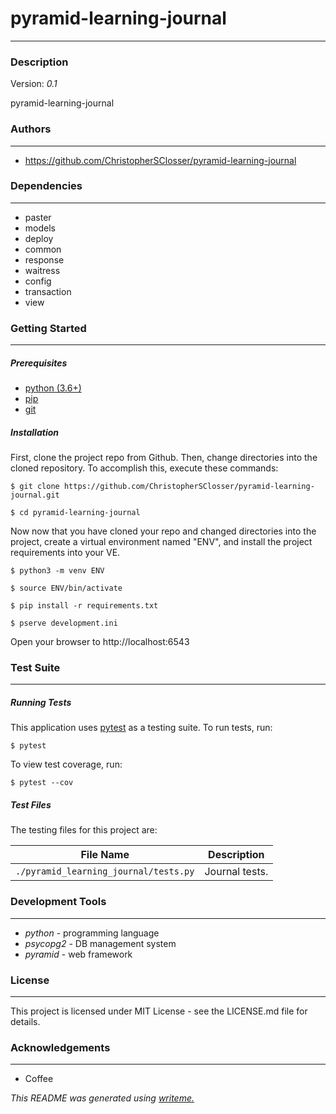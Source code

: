 # pyramid-learning-journal
---
### Description
Version: *0.1*

pyramid-learning-journal

### Authors
---
* https://github.com/ChristopherSClosser/pyramid-learning-journal

### Dependencies
---
* paster
* models
* deploy
* common
* response
* waitress
* config
* transaction
* view

### Getting Started
---
##### *Prerequisites*
* [python (3.6+)](https://www.python.org/downloads/)
* [pip](https://pip.pypa.io/en/stable/)
* [git](https://git-scm.com/)

##### *Installation*
First, clone the project repo from Github. Then, change directories into the cloned repository. To accomplish this, execute these commands:

`$ git clone https://github.com/ChristopherSClosser/pyramid-learning-journal.git`

`$ cd pyramid-learning-journal`

Now now that you have cloned your repo and changed directories into the project, create a virtual environment named "ENV", and install the project requirements into your VE.

`$ python3 -m venv ENV`

`$ source ENV/bin/activate`

`$ pip install -r requirements.txt`

`$ pserve development.ini`

Open your browser to http://localhost:6543

### Test Suite
---
##### *Running Tests*
This application uses [pytest](https://docs.pytest.org/en/latest/) as a testing suite. To run tests, run:

``$ pytest``

To view test coverage, run:

``$ pytest --cov``
##### *Test Files*
The testing files for this project are:

| File Name | Description |
|:---:|:---:|
| `./pyramid_learning_journal/tests.py` | Journal tests. |

### Development Tools
---
* *python* - programming language
* *psycopg2* - DB management system
* *pyramid* - web framework

### License
---
This project is licensed under MIT License - see the LICENSE.md file for details.
### Acknowledgements
---
* Coffee

*This README was generated using [writeme.](https://github.com/chelseadole/write-me)*
